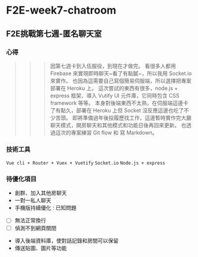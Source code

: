 # F2E-week7-chatroom

## F2E挑戰第七週-匿名聊天室

### 心得

>>>因第七週卡到入伍服役，到現在才做完。
>>>看很多人都用 Firebase 來實現即時聊天~看了有點膩~，所以我用 Socket.io 來實作。
>>>也因為這需要自己寫個簡易伺服端，所以選擇把專案部署在 Heroku 上。
>>>這次嘗試的東西有很多，node.js + express 框架、導入 Vutify UI 元件庫，它同時包含 CSS framework 等等。
>>>本身對後端東西不太熟，在伺服端這邊卡了有點久，部署在 Heroku 上但 Socket 沒反應這邊也吃了不少苦頭。
>>>即將準備過年後投履歷找工作，這邊暫時實作完大廳聊天模式，開房聊天和其他模式和功能日後再回來更新。
>>>也透過這次的專案練習 Git flow 和 寫 Markdown。

### 技術工具

`Vue cli + Router + Vuex + Vuetify` `Socket.io` `Node.js + express`

### 待優化項目

* 創群、加入其他房聊天
* 一對一私人聊天
* 手機版持續優化 : 已知問題
 - [ ] 無法正常換行
 - [ ] 偵測不到網頁關閉
* 導入後端資料庫，使對話記錄和房間可以保留
* 傳送貼圖、圖片等功能


